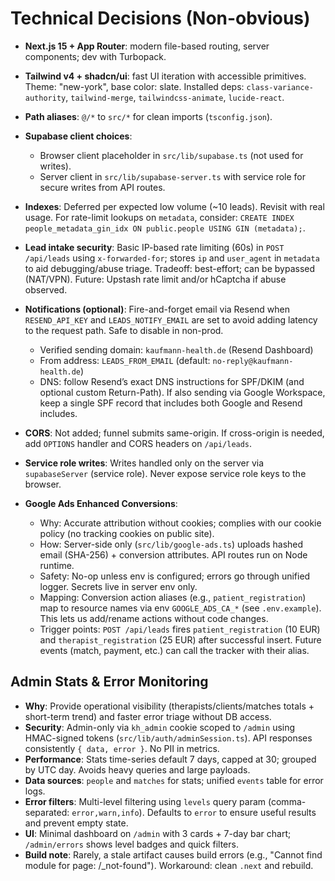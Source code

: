 # Technical Decisions (Non-obvious)

- __Next.js 15 + App Router__: modern file-based routing, server components; dev with Turbopack.
- __Tailwind v4 + shadcn/ui__: fast UI iteration with accessible primitives. Theme: "new-york", base color: slate. Installed deps: `class-variance-authority`, `tailwind-merge`, `tailwindcss-animate`, `lucide-react`.
- __Path aliases__: `@/*` to `src/*` for clean imports (`tsconfig.json`).
- __Supabase client choices__:
  - Browser client placeholder in `src/lib/supabase.ts` (not used for writes).
  - Server client in `src/lib/supabase-server.ts` with service role for secure writes from API routes.
- __Indexes__: Deferred per expected low volume (~10 leads). Revisit with real usage. For rate-limit lookups on `metadata`, consider: `CREATE INDEX people_metadata_gin_idx ON public.people USING GIN (metadata);`.
- __Lead intake security__: Basic IP-based rate limiting (60s) in `POST /api/leads` using `x-forwarded-for`; stores `ip` and `user_agent` in `metadata` to aid debugging/abuse triage. Tradeoff: best-effort; can be bypassed (NAT/VPN). Future: Upstash rate limit and/or hCaptcha if abuse observed.
- __Notifications (optional)__: Fire-and-forget email via Resend when `RESEND_API_KEY` and `LEADS_NOTIFY_EMAIL` are set to avoid adding latency to the request path. Safe to disable in non-prod.
  - Verified sending domain: `kaufmann-health.de` (Resend Dashboard)
  - From address: `LEADS_FROM_EMAIL` (default: `no-reply@kaufmann-health.de`)
  - DNS: follow Resend’s exact DNS instructions for SPF/DKIM (and optional custom Return-Path). If also sending via Google Workspace, keep a single SPF record that includes both Google and Resend includes.
- __CORS__: Not added; funnel submits same-origin. If cross-origin is needed, add `OPTIONS` handler and CORS headers on `/api/leads`.
- __Service role writes__: Writes handled only on the server via `supabaseServer` (service role). Never expose service role keys to the browser.

- __Google Ads Enhanced Conversions__:
  - Why: Accurate attribution without cookies; complies with our cookie policy (no tracking cookies on public site).
  - How: Server-side only (`src/lib/google-ads.ts`) uploads hashed email (SHA-256) + conversion attributes. API routes run on Node runtime.
  - Safety: No-op unless env is configured; errors go through unified logger. Secrets live in server env only.
  - Mapping: Conversion action aliases (e.g., `patient_registration`) map to resource names via env `GOOGLE_ADS_CA_*` (see `.env.example`). This lets us add/rename actions without code changes.
  - Trigger points: `POST /api/leads` fires `patient_registration` (10 EUR) and `therapist_registration` (25 EUR) after successful insert. Future events (match, payment, etc.) can call the tracker with their alias.

## Admin Stats & Error Monitoring

- __Why__: Provide operational visibility (therapists/clients/matches totals + short-term trend) and faster error triage without DB access.
- __Security__: Admin-only via `kh_admin` cookie scoped to `/admin` using HMAC-signed tokens (`src/lib/auth/adminSession.ts`). API responses consistently `{ data, error }`. No PII in metrics.
- __Performance__: Stats time-series default 7 days, capped at 30; grouped by UTC day. Avoids heavy queries and large payloads.
- __Data sources__: `people` and `matches` for stats; unified `events` table for error logs.
- __Error filters__: Multi-level filtering using `levels` query param (comma-separated: `error,warn,info`). Defaults to `error` to ensure useful results and prevent empty state.
- __UI__: Minimal dashboard on `/admin` with 3 cards + 7-day bar chart; `/admin/errors` shows level badges and quick filters.
- __Build note__: Rarely, a stale artifact causes build errors (e.g., "Cannot find module for page: /_not-found"). Workaround: clean `.next` and rebuild.
